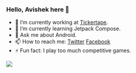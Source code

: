 ### Hello, Avishek here 👋

<!--
**avishekdas128/avishekdas128** is a ✨ _special_ ✨ repository because its `README.md` (this file) appears on your GitHub profile.-->

- 🔭 I’m currently working at [Tickertape](https://tickertape.in).
- 🌱 I’m currently learning Jetpack Compose.
- 💬 Ask me about Android.
- 📫 How to reach me: [Twitter](https://twitter.com/avishekdas128) [Facebook](https://www.facebook.com/avishek.das.100) 
- ⚡ Fun fact: I play too much competitive games.

<img src="https://github-readme-stats.vercel.app/api?username=avishekdas128&&show_icons=true&title_color=ffffff&icon_color=bb2acf&text_color=daf7dc&bg_color=151515"/>
